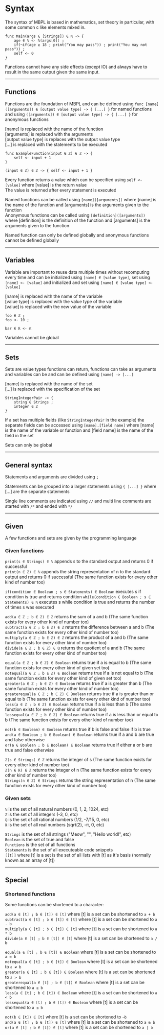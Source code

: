 # Syntax

The syntax of MBPL is based in mathematics, set theory in particular, with some common c like elements mixed in.

```
func Main(args ∈ [Strings]) ∈ ℕ -> {
    age ∈ ℕ <- ℕ(args[0]) ;
    if(¬if(age ≥ 18 ; print("You may pass")) ; print("You may not pass")) ;
    self <- 0
}
```

Functions cannot have any side effects (except IO) and always have to result in the same output given the same input.

---
## Functions

Functions are the foundation of MBPL and can be defined using `func [name]([arguments]) ∈ [output value type] -> { [...] }` for named functions and using `([arguments]) ∈ [output value type] -> { [...] }` for anonymous functions

[name] is replaced with the name of the function  
[arguments] is replaced with the arguments  
[output value type] is replaces with the output value type  
[...] is replaced with the statements to be executed  

```
func ExampleFunction(input ∈ ℤ) ∈ ℤ -> {
    self <- input + 1
}

(input ∈ ℤ) ∈ ℤ -> { self <- input + 1 }
```

Every function returns a value which can be specified using `self <- [value]` where [value] is the return value  
The value is returned after every statement is executed

Named functions can be called using `[name]([arguments])` where [name] is the name of the function and [arguments] is the arguments given to the function  
Anonymous functions can be called using `[definition]([arguments])` where [definition] is the definition of the function and [arguments] is the arguments given to the function  

Named function can only be defined globally and anonymous functions cannot be defined globally

---
## Variables

Variable are important to reuse data multiple times without recomputing every time and can be initialized using `[name] ∈ [value type]`, set using `[name] <- [value]` and initialized and set using `[name] ∈ [value type] <- [value]`

[name] is replaced with the name of the variable  
[value type] is replaced with the value type of the variable  
[value] is replaced with the new value of the variable  

```
foo ∈ ℤ ;
foo <- 10 ;

bar ∈ ℝ <- π
```

Variables cannot be global  

---
## Sets

Sets are value types functions can return, functions can take as arguments and variables can be and can be defined using `[name] -> [...]`

[name] is replaced with the name of the set  
[...] is replaced with the specification of the set  

```
StringIntegerPair -> {
    string ∈ Strings ;
    integer ∈ ℤ
}
```

If a set has multiple fields (like `StringIntegerPair` in the example) the separate fields can be accessed using `[name].[field name]` where [name] is the name of the variable or function and [field name] is the name of the field in the set

Sets can only be global  

---
## General syntax

Statements and arguments are divided using ` ; `

Statements can be grouped into a larger statements using `{ [...] }` where [...] are the separate statements

Single line comments are indicated using `//` and multi line comments are started with `/*` and ended with `*/`

---
## Given

A few functions and sets are given by the programming language

### Given functions

`print(s ∈ Strings) ∈ ℕ` appends s to the standard output and returns 0 if successful  
`print(n ∈ ℤ) ∈ ℕ` appends the string representation of n to the standard output and returns 0 if successful (The same function exists for every other kind of number too)

`if(condition ∈ Boolean ; s ∈ Statements) ∈ Boolean` executes s if condition is true and returns condition
`while(condition ∈ Boolean ; s ∈ Statements) ∈ ℕ` executes s while condition is true and returns the number of times s was executed  

`add(a ∈ ℤ ; b ∈ ℤ) ∈ ℤ` returns the sum of a and b (The same function exists for every other kind of number too)  
`subtract(a ∈ ℤ ; b ∈ ℤ) ∈ ℤ` returns the difference between a and b (The same function exists for every other kind of number too)  
`multiply(a ∈ ℤ ; b ∈ ℤ) ∈ ℤ` returns the product of a and b (The same function exists for every other kind of number too)  
`divide(a ∈ ℤ ; b ∈ ℤ) ∈ ℚ` returns the quotient of a and b (The same function exists for every other kind of number too)

`equal(a ∈ ℤ ; b ∈ ℤ) ∈ Boolean` returns true if a is equal to b (The same function exists for every other kind of given set too)  
`notequal(a ∈ ℤ ; b ∈ ℤ) ∈ Boolean` returns true if a is not equal to b (The same function exists for every other kind of given set too)  
`greater(a ∈ ℤ ; b ∈ ℤ) ∈ Boolean` returns true if a is greater than b (The same function exists for every other kind of number too)  
`greaterequal(a ∈ ℤ ; b ∈ ℤ) ∈ Boolean` returns true if a is greater than or equal to b (The same function exists for every other kind of number too)  
`less(a ∈ ℤ ; b ∈ ℤ) ∈ Boolean` returns true if a is less than b (The same function exists for every other kind of number too)  
`lessequal(a ∈ ℤ ; b ∈ ℤ) ∈ Boolean` returns true if a is less than or equal to b (The same function exists for every other kind of number too)

`not(b ∈ Boolean) ∈ Boolean` returns true if b is false and false if b is true  
`and(a ∈ Boolean ; b ∈ Boolean) ∈ Boolean` returns true if a and b are true and false otherwise  
`or(a ∈ Boolean ; b ∈ Boolean) ∈ Boolean` returns true if either a or b are true and false otherwise 

`ℤ(s ∈ Strings) ∈ ℤ` returns the integer of s (The same function exists for every other kind of number too)  
`ℤ(n ∈ ℝ) ∈ ℤ` returns the integer of n (The same function exists for every other kind of number too)  
`Strings(n ∈ ℤ) ∈ Strings` returns the string representation of n (The same function exists for every other kind of number too)

### Given sets

`ℕ` is the set of all natural numbers (0, 1, 2, 1024, etc)  
`ℤ` is the set of all integers (-3, 0, etc)  
`ℚ` is the set of all rational numbers (1/2, -7/15, 0, etc)  
`ℝ` is the set of all real numbers (sqrt(2), -π, 0, etc)

`Strings` is the set of all strings ("Meow", "", "Hello world!", etc)  
`Boolean` is the set of true and false  
`Functions` is the set of all functions  
`Statements` is the set of all executeable code snippets  
`[[t]]` where [t] is a set is the set of all lists with [t] as it's basis (normally known as an array of [t])

---
## Special

### Shortened functions

Some functions can be shortened to a character:

`add(a ∈ [t] ; b ∈ [t]) ∈ [t]` where [t] is a set can be shortened to `a + b`  
`subtract(a ∈ [t] ; b ∈ [t]) ∈ [t]` where [t] is a set can be shortened to `a - b`  
`multiply(a ∈ [t] ; b ∈ [t]) ∈ [t]` where [t] is a set can be shortened to `a * b`  
`divide(a ∈ [t] ; b ∈ [t]) ∈ [t]` where [t] is a set can be shortened to `a / b`

`equal(a ∈ [t] ; b ∈ [t]) ∈ Boolean` where [t] is a set can be shortened to `a = b`  
`notequal(a ∈ [t] ; b ∈ [t]) ∈ Boolean` where [t] is a set can be shortened to `a ≠ b`  
`greater(a ∈ [t] ; b ∈ [t]) ∈ Boolean` where [t] is a set can be shortened to `a > b`  
`greaterequal(a ∈ [t] ; b ∈ [t]) ∈ Boolean` where [t] is a set can be shortened to `a ≥ b`  
`less(a ∈ [t] ; b ∈ [t]) ∈ Boolean` where [t] is a set can be shortened to `a < b`  
`lessequal(a ∈ [t] ; b ∈ [t]) ∈ Boolean` where [t] is a set can be shortened to `a ≤ b`

`not(b ∈ [t]) ∈ [t]` where [t] is a set can be shortened to `¬b`  
`and(a ∈ [t] ; b ∈ [t]) ∈ [t]` where [t] is a set can be shortened to `a & b`  
`or(a ∈ [t] ; b ∈ [t]) ∈ [t]` where [t] is a set can be shortened to `a | b`
